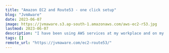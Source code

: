 ```yaml
---
title: "Amazon EC2 and Route53 - one click setup"
blog: "JvmAware"
date: 2023-06-07
image: https://jvmaware.s3.ap-south-1.amazonaws.com/aws-ec2-r53.jpg
lastmod: 2023-06-07
description: "I have been using AWS services at my workplace and on my side projects for several years. While the AWS console provides a quick w..."
tags: []
remote_url: "https://jvmaware.com/ec2-route53/"
---
```

